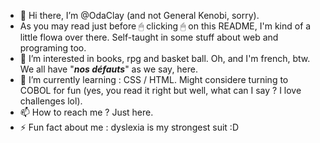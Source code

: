 - 👋 Hi there, I’m @OdaClay (and not General Kenobi, sorry).
- As you may read just before 🖱 clicking 🖱 on this README, I'm kind of a little flowa over there. Self-taught in some stuff about web and programing too. 
- 👀 I’m interested in books, rpg and basket ball. Oh, and I'm french, btw. We all have "**_nos défauts_**" as we say, here. 
- 🌱 I’m currently learning : CSS / HTML. Might considere turning to COBOL for fun (yes, you read it right but well, what can I say ? I love challenges lol).
- 📫 How to reach me ? Just here. 
- ⚡ Fun fact about me : dyslexia is my strongest suit :D 

<!---
OdaClay/OdaClay is a ✨ special ✨ repository because its `README.md` (this file) appears on your GitHub profile.
You can click the Preview link to take a look at your changes.
--->

